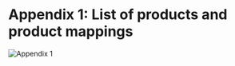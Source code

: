 # Appendix 1: List of products and product mappings

![Appendix 1](https://user-images.githubusercontent.com/68918893/88805669-b981e080-d1af-11ea-8838-598db037b557.png)

